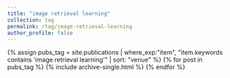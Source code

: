 ```yaml
---
title: "image retrieval learning"
collection: tag
permalink: /tag/image-retrieval-learning
author_profile: false
---
```

{% assign pubs_tag = site.publications | where_exp:"item", "item.keywords contains 'image retrieval learning'" | sort: "venue" %}
{% for post in pubs_tag %}
  {% include archive-single.html %}
{% endfor %}